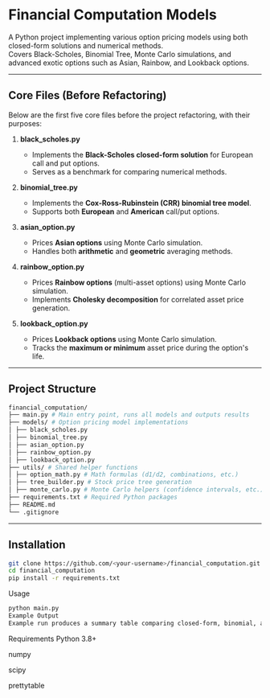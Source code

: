# Financial Computation Models

A Python project implementing various option pricing models using both closed-form solutions and numerical methods.  
Covers Black-Scholes, Binomial Tree, Monte Carlo simulations, and advanced exotic options such as Asian, Rainbow, and Lookback options.

---

## Core Files (Before Refactoring)

Below are the first five core files before the project refactoring, with their purposes:

1. **black_scholes.py**  
   - Implements the **Black-Scholes closed-form solution** for European call and put options.  
   - Serves as a benchmark for comparing numerical methods.

2. **binomial_tree.py**  
   - Implements the **Cox-Ross-Rubinstein (CRR) binomial tree model**.  
   - Supports both **European** and **American** call/put options.

3. **asian_option.py**  
   - Prices **Asian options** using Monte Carlo simulation.  
   - Handles both **arithmetic** and **geometric** averaging methods.

4. **rainbow_option.py**  
   - Prices **Rainbow options** (multi-asset options) using Monte Carlo simulation.  
   - Implements **Cholesky decomposition** for correlated asset price generation.

5. **lookback_option.py**  
   - Prices **Lookback options** using Monte Carlo simulation.  
   - Tracks the **maximum or minimum** asset price during the option's life.

---

## Project Structure
```bash
financial_computation/
├── main.py # Main entry point, runs all models and outputs results
├── models/ # Option pricing model implementations
│ ├── black_scholes.py
│ ├── binomial_tree.py
│ ├── asian_option.py
│ ├── rainbow_option.py
│ ├── lookback_option.py
├── utils/ # Shared helper functions
│ ├── option_math.py # Math formulas (d1/d2, combinations, etc.)
│ ├── tree_builder.py # Stock price tree generation
│ ├── monte_carlo.py # Monte Carlo helpers (confidence intervals, etc.)
├── requirements.txt # Required Python packages
├── README.md
└── .gitignore
```


---

## Installation
```bash
git clone https://github.com/<your-username>/financial_computation.git
cd financial_computation
pip install -r requirements.txt
```

Usage
```bash
python main.py
Example Output
Example run produces a summary table comparing closed-form, binomial, and Monte Carlo prices for different option types.
```
Requirements
Python 3.8+

numpy

scipy

prettytable
